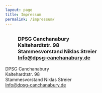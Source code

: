 ```yaml
---
layout: page
title: Impressum
permalink: /impressum/
---
```


<h2 style="margin-left: 40px;"><span style="font-size:16px;">DPSG Canchanabury<br />
Kaltehardtstr. 98<br />
Stammesvorstand Niklas Streier<br>  
<a href="mailto:Info@dpsg-canchanabury.de">Info@dpsg-canchanabury.de</a></span></h2>

<p>DPSG Canchanabury<br>
Kaltehardtstr. 98<br>
Stammesvorstand Niklas Streier<br>  
<a href="mailto:Info@dpsg-canchanabury.de">Info@dpsg-canchanabury.de</a></p>
